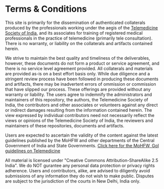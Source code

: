# Terms & Conditions
This site is primarily for the dissemination of authenticated collaterals produced by the professionals working under the aegis of the [Telemedicine Society of India](https://tsi.org.in/), and its associates for training of registered medical professionals in the practice of telemedicine (primarily tele consultation). There is no warranty, or liability on the collaterals and artifacts contained herein.

We strive to maintain the best quality and timeliness of the deliverables, however, these documents do not form a product or service agreement, and there is no service level agreement provided. All collaterals and materials are provided as-is on a best effort basis only. While due diligence and a stringent review process have been followed in producing these documents and artifacts, there may be inadvertent errors of ommission or commission that have slipped our process. These offerings are provided without any warranty or liability. The users agree to indemnify the administrators and maintainers of this repository, the authors, the Telemedicine Society of India, the contributors and other associates or volunteers against any direct or indirect damages resulting from the information contained herein. The view expressed by individual contributors need not necessarily reflect the views or opinions of the Telemedicine Society of India, the reviewers and maintainers of these repositories, documents and artifacts.

Users are expected to ascertain the validity of the content against the latest guidelines published by the MoHFW and other departments of the Central Government of India and State Governments. [Click here for the MoHFW, GoI guidelines on Telemedicine](https://www.mohfw.gov.in/pdf/Telemedicine.pdf)

All material is licensed under "Creative Commons Attribution-ShareAlike 2.5 India". We do NOT gurantee any personal data protection or privacy rights adherence. Users and contributors, alike, are advised to diligently avoid submissions of any information they do not wish to make public. Disputes are subject to the jurisdiction of the courts in New Delhi, India only.
